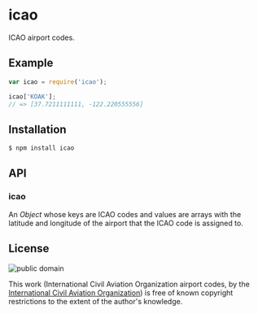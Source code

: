 # icao

ICAO airport codes.

## Example

``` javascript
var icao = require('icao');

icao['KOAK'];
// => [37.7211111111, -122.220555556]
```

## Installation

``` bash
$ npm install icao
```

## API

### icao

An _Object_ whose keys are ICAO codes and values are arrays with the latitude
and longitude of the airport that the ICAO code is assigned to.

## License

![public domain](http://i.creativecommons.org/p/mark/1.0/88x31.png)

This work (International Civil Aviation Organization airport codes, by the
[International Civil Aviation Organization](http://www.icao.int/)) is free of
known copyright restrictions to the extent of the author's knowledge.